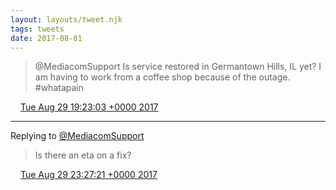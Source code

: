 ```yaml
---
layout: layouts/tweet.njk
tags: tweets
date: 2017-08-01
---
```


> @MediacomSupport Is service restored in Germantown Hills, IL yet? I am having to work from a coffee shop because of the outage\. \#whatapain

<img src="../media/tweet.ico" width="12" /> [Tue Aug 29 19:23:03 +0000 2017](https://twitter.com/timwasson/status/902612580706942977)

----

Replying to [@MediacomSupport](https://twitter.com/MediacomSupport/status/902671802408747008)

> Is there an eta on a fix?

<img src="../media/tweet.ico" width="12" /> [Tue Aug 29 23:27:21 +0000 2017](https://twitter.com/timwasson/status/902674059565166592)